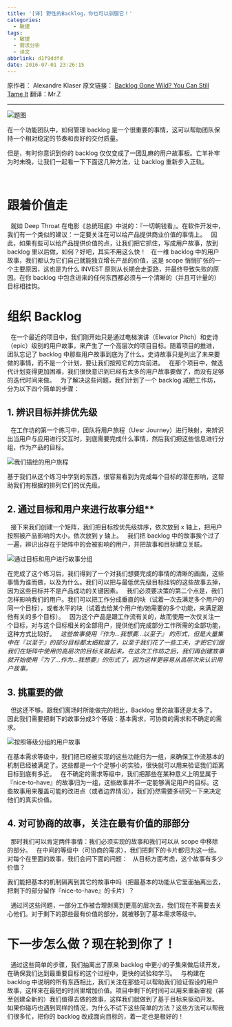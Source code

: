 ```yaml
---
title: '[译] 野性的Backlog，你也可以驯服它！'
categories:
  - 敏捷
tags:
  - 敏捷
  - 需求分析
  - 译文
abbrlink: d1f9ddfd
date: 2016-07-01 23:26:15
---
```


原作者： Alexandre Klaser
原文链接： [Backlog Gone Wild? You Can Still Tame It](https://www.thoughtworks.com/insights/blog/backlog-gone-wild-you-can-still-tame-it)
翻译：Mr.Z

******

![题图](
https://mrz-blog.oss-cn-beijing.aliyuncs.com/backlog_1.png)

在一个功能团队中，如何管理 backlog 是一个很重要的事情，这可以帮助团队保持一个相对稳定的节奏和良好的交付质量。

但是，有时你意识到你的 backlog 仅仅变成了一团乱麻的用户故事板。亡羊补牢为时未晚，让我们一起看一下下面这几种方法，让 backlog 重新步入正轨。

<!--more-->
 
# 跟着价值走
 
就如 Deep Throat 在电影《总统班底》中说的：『一切朝钱看』。在软件开发中，我们有一个类似的建议：一定要关注在可以给产品提供商业价值的事情上。
 
因此，如果有些可以给产品提供价值的点，让我们把它抓住，写成用户故事，放到 backlog 里以后做，如何？好吧，其实不用这么快！
 
在一维 backlog 中的用户故事，我们都认为它们自己就能独立增长产品的价值，这是 scope 悄悄扩张的一个主要原因，这也是为什么 INVEST 原则从长期会走歪路，并最终导致失败的原因。在你 backlog 中包含进来的任何东西都必须与一个清晰的（并且可计量的）目标相挂钩。

# 组织 Backlog
 
在一个最近的项目中，我们刚开始只是通过电梯演讲（Elevator Pitch）和史诗（epic）级别的用户故事，来产生了一个高层次的项目目标。随着项目的推进，团队忘记了 backlog 中那些用户故事到底为了什么。史诗故事只是列出了未来要做的事情，而不是一个计划，要让我们按照它的方向前进。
 
在那个项目中，做迭代计划变得更加困难，我们很快意识到已经有太多的用户故事要做了，而没有足够的迭代时间来做。
 
为了解决这些问题，我们计划了一个 backlog 减肥工作坊，分为以下四个简单的步骤：
 
## 1. 辨识目标并排优先级
 
在工作坊的第一个练习中，团队将用户旅程（Uesr Journey）进行映射，来辨识出当用户与应用进行交互时，到底需要完成什么事情，然后我们把这些信息进行分组，作为产品的目标。

![我们描绘的用户旅程](
https://mrz-blog.oss-cn-beijing.aliyuncs.com/backlog_2.png)

基于我们从这个练习中学到的东西，很容易看到为完成每个目标的潜在影响，这帮助我们有根据的排列它们的优先级。

## 2. 通过目标和用户来进行故事分组**
 
接下来我们创建一个矩阵，我们把目标按优先级排序，依次放到 x 轴上，把用户按照被产品影响的大小，依次放到 y 轴上。
 
我们把 backlog 中的故事挨个过了一遍，辨识出存在于矩阵中的会被影响的用户，并把故事和目标建立关联。

![通过目标和用户进行故事分组](
https://mrz-blog.oss-cn-beijing.aliyuncs.com/backlog_3.png)

在完成了这个练习后，我们得到了一个对我们想要完成的事情的清晰的画面，这些事情为谁而做，以及为什么。我们可以把与最低优先级目标挂钩的这些故事去掉，因为这些目标并不是产品成功的关键因素。
 
我们必须要决策的第二个点是，我们怎样影响我们的用户。我们可以把工作分成垂直的块（试着一次去满足多个用户的同一个目标），或者水平的块（试着去给某个用户他/她需要的多个功能，来满足跟他有关的多个目标）。
 
因为这个产品是跟工作流有关的，故而使用一次仅关注一个目标，对与这个目标相关的全部用户，提供他们完成部分工作所需的全部功能，这种方式比较好。
 
*这些故事使用『作为...我想要...以至于』 的形式，但是大量集中在『以至于』的部分目标都太细粒度了，以至于我们花了一些工夫，才把它们跟我们在矩阵中使用的高层次的目标关联起来。在这次工作坊之后，我们再创建故事就开始使用『为了...作为...我想要』的形式了，因为这样更容易从高层次来认识用户故事。*

## 3. 挑重要的做
 
但这还不够。跟我们离场时所能做完的相比，Backlog 里的故事还是太多了。
 
因此我们需要把剩下的故事分成3个等级：基本需求，可协商的需求和不确定的需求。

![按照等级分组的用户故事](
https://mrz-blog.oss-cn-beijing.aliyuncs.com/backlog_4.png)

在基本需求等级中，我们把已经被实现的这些功能归为一组，来确保工作流基本的机制已经被满足了。这些都是一个个足够小的实验，很快就可以用来验证我们距离目标到底有多近。
 
在不确定的需求等级中，我们把那些在某种意义上明显属于『nice-to-have』的故事归为一组，这些故事并不一定能够满足用户的目标。这些故事用来覆盖可能的改进点（或者边界情况），我们仍然需要多研究一下来决定他们的真实价值。
 
## 4. 对可协商的故事，关注在最有价值的那部分
 
那时我们可以肯定两件事情：我们必须实现的故事和我们可以从 scope 中移除的部分。
 
在中间的等级中（可协商的需求），我们把剩下的卡片都归为这一组。对每个在里面的故事，我们会问下面的问题：
 
从目标方面考虑，这个故事有多少价值？

我们能把基本的机制隔离到其它的故事中吗（把最基本的功能从它里面抽离出去，把剩下的部分留作『nice-to-have』的卡片）？

 
通过问这些问题，一部分工作被合理剥离到更高的层次去，我们现在不需要去关心他们。对于剩下的那些最有价值的部分，就被移到了基本需求等级中。

# 下一步怎么做？现在轮到你了！
 
通过这些简单的步骤，我们抽离出了原来 backlog 中更小的子集来做后续开发，在确保我们达到最重要目标的这个过程中，更快的试验和学习。
 
与构建在 backlog 中说明的所有东西相比，我们关注在那些可以帮助我们验证假设的用户故事，这样来在最短的时间里增加价值。项目中剩下的时间可以用来重新审视（甚至创建全新的）我们值得去做的故事，这样我们就做到了基于目标来驱动开发。
 
如果你碰巧也遇到同样的情况，为什么不试下这些简单的方法？这些方法可以帮我们很多忙，把你的 backlog 改成面向目标的，着一定也是极好的！